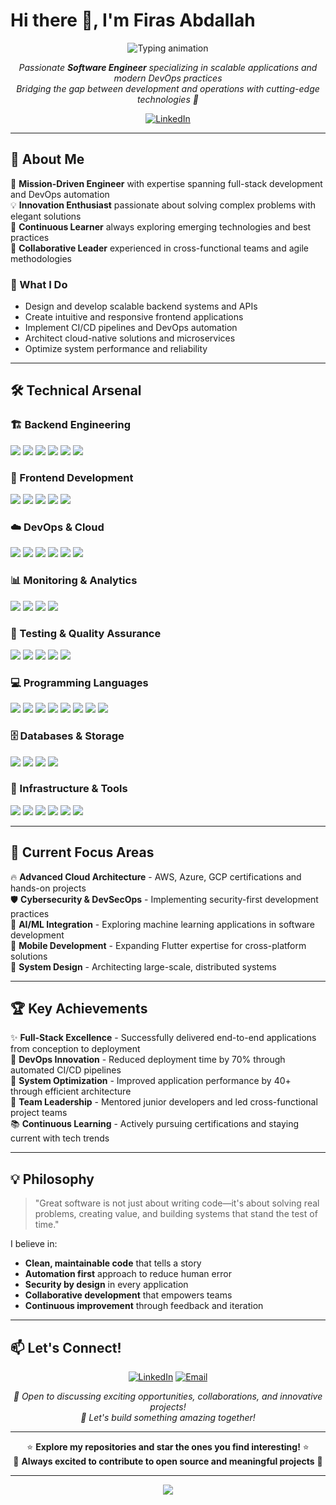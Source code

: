# Hi there 👋, I'm Firas Abdallah

<div align="center">
  <img src="https://readme-typing-svg.demolab.com?font=Fira+Code&size=22&pause=1000&color=F73B00&center=true&vCenter=true&width=600&lines=Software+Engineer+%7C+Full-Stack+Developer;DevOps+Engineer+%7C+Cloud+Architect;Problem+Solver+%7C+Innovation+Driver;Let's+build+the+future+together!" alt="Typing animation"/>
</div>

<p align="center">
  <em>Passionate <strong>Software Engineer</strong> specializing in scalable applications and modern DevOps practices</em><br>
  <em>Bridging the gap between development and operations with cutting-edge technologies 🚀</em>
</p>

<div align="center">
  
  [![LinkedIn](https://img.shields.io/badge/LinkedIn-%230077B5.svg?&style=for-the-badge&logo=linkedin&logoColor=white)](https://www.linkedin.com/in/firas--abdallah/)
  
</div>

---

## 🚀 About Me

🎯 **Mission-Driven Engineer** with expertise spanning full-stack development and DevOps automation  
💡 **Innovation Enthusiast** passionate about solving complex problems with elegant solutions  
🌱 **Continuous Learner** always exploring emerging technologies and best practices  
🤝 **Collaborative Leader** experienced in cross-functional teams and agile methodologies  

### 🎯 What I Do
- Design and develop scalable backend systems and APIs
- Create intuitive and responsive frontend applications
- Implement CI/CD pipelines and DevOps automation
- Architect cloud-native solutions and microservices
- Optimize system performance and reliability

---

## 🛠️ Technical Arsenal

### 🏗️ Backend Engineering
<p align="left">
  <img src="https://img.shields.io/badge/Spring%20Boot-6DB33F?style=for-the-badge&logo=springboot&logoColor=white"/>
  <img src="https://img.shields.io/badge/.NET-512BD4?style=for-the-badge&logo=dotnet&logoColor=white"/>
  <img src="https://img.shields.io/badge/Symfony-000000?style=for-the-badge&logo=symfony&logoColor=white"/>
  <img src="https://img.shields.io/badge/JavaFX-007396?style=for-the-badge&logo=java&logoColor=white"/>
  <img src="https://img.shields.io/badge/REST%20APIs-FF6B35?style=for-the-badge&logo=api&logoColor=white"/>
  <img src="https://img.shields.io/badge/Microservices-1572B6?style=for-the-badge&logo=microservices&logoColor=white"/>
</p>

### 🎨 Frontend Development
<p align="left">
  <img src="https://img.shields.io/badge/Angular-DD0031?style=for-the-badge&logo=angular&logoColor=white"/>
  <img src="https://img.shields.io/badge/Flutter-02569B?style=for-the-badge&logo=flutter&logoColor=white"/>
  <img src="https://img.shields.io/badge/HTML5-E34F26?style=for-the-badge&logo=html5&logoColor=white"/>
  <img src="https://img.shields.io/badge/CSS3-1572B6?style=for-the-badge&logo=css3&logoColor=white"/>
  <img src="https://img.shields.io/badge/Responsive%20Design-FF69B4?style=for-the-badge&logo=responsive&logoColor=white"/>
</p>

### ☁️ DevOps & Cloud
<p align="left">
  <img src="https://img.shields.io/badge/Jenkins-D24939?style=for-the-badge&logo=jenkins&logoColor=white"/>
  <img src="https://img.shields.io/badge/Docker-2496ED?style=for-the-badge&logo=docker&logoColor=white"/>
  <img src="https://img.shields.io/badge/Kubernetes-326CE5?style=for-the-badge&logo=kubernetes&logoColor=white"/>
  <img src="https://img.shields.io/badge/GitLab%20CI-FC6D26?style=for-the-badge&logo=gitlab&logoColor=white"/>
  <img src="https://img.shields.io/badge/Terraform-623CE4?style=for-the-badge&logo=terraform&logoColor=white"/>
  <img src="https://img.shields.io/badge/Ansible-EE0000?style=for-the-badge&logo=ansible&logoColor=white"/>
</p>

### 📊 Monitoring & Analytics
<p align="left">
  <img src="https://img.shields.io/badge/Prometheus-E6522C?style=for-the-badge&logo=prometheus&logoColor=white"/>
  <img src="https://img.shields.io/badge/Grafana-F46800?style=for-the-badge&logo=grafana&logoColor=white"/>
  <img src="https://img.shields.io/badge/SonarQube-4E9BCD?style=for-the-badge&logo=sonarqube&logoColor=white"/>
  <img src="https://img.shields.io/badge/ELK%20Stack-005571?style=for-the-badge&logo=elastic&logoColor=white"/>
</p>

### 🧪 Testing & Quality Assurance
<p align="left">
  <img src="https://img.shields.io/badge/JUnit-25A162?style=for-the-badge&logo=junit5&logoColor=white"/>
  <img src="https://img.shields.io/badge/Mockito-FFAB00?style=for-the-badge&logo=mockito&logoColor=white"/>
  <img src="https://img.shields.io/badge/Selenium-43B02A?style=for-the-badge&logo=selenium&logoColor=white"/>
  <img src="https://img.shields.io/badge/Postman-FF6C37?style=for-the-badge&logo=postman&logoColor=white"/>
  <img src="https://img.shields.io/badge/Test%20Automation-4CAF50?style=for-the-badge&logo=automation&logoColor=white"/>
</p>

### 💻 Programming Languages
<p align="left">
  <img src="https://img.shields.io/badge/Java-007396?style=for-the-badge&logo=java&logoColor=white"/>
  <img src="https://img.shields.io/badge/C%23-239120?style=for-the-badge&logo=csharp&logoColor=white"/>
  <img src="https://img.shields.io/badge/Python-3776AB?style=for-the-badge&logo=python&logoColor=white"/>
  <img src="https://img.shields.io/badge/JavaScript-F7DF1E?style=for-the-badge&logo=javascript&logoColor=black"/>
  <img src="https://img.shields.io/badge/TypeScript-3178C6?style=for-the-badge&logo=typescript&logoColor=white"/>
  <img src="https://img.shields.io/badge/C-A8B9CC?style=for-the-badge&logo=c&logoColor=black"/>
  <img src="https://img.shields.io/badge/PHP-777BB4?style=for-the-badge&logo=php&logoColor=white"/>
  <img src="https://img.shields.io/badge/Bash-4EAA25?style=for-the-badge&logo=gnubash&logoColor=white"/>
</p>

### 🗄️ Databases & Storage
<p align="left">
  <img src="https://img.shields.io/badge/MySQL-4479A1?style=for-the-badge&logo=mysql&logoColor=white"/>
  <img src="https://img.shields.io/badge/PostgreSQL-336791?style=for-the-badge&logo=postgresql&logoColor=white"/>
  <img src="https://img.shields.io/badge/MongoDB-47A248?style=for-the-badge&logo=mongodb&logoColor=white"/>
  <img src="https://img.shields.io/badge/Redis-DC382D?style=for-the-badge&logo=redis&logoColor=white"/>
</p>

### 🔧 Infrastructure & Tools
<p align="left">
  <img src="https://img.shields.io/badge/Nginx-009639?style=for-the-badge&logo=nginx&logoColor=white"/>
  <img src="https://img.shields.io/badge/Apache-D22128?style=for-the-badge&logo=apache&logoColor=white"/>
  <img src="https://img.shields.io/badge/Linux-FCC624?style=for-the-badge&logo=linux&logoColor=black"/>
  <img src="https://img.shields.io/badge/Git-F05032?style=for-the-badge&logo=git&logoColor=white"/>
  <img src="https://img.shields.io/badge/Kali%20Linux-557C94?style=for-the-badge&logo=kalilinux&logoColor=white"/>
  <img src="https://img.shields.io/badge/pfSense-23324D?style=for-the-badge&logo=pfsense&logoColor=white"/>
</p>

---

## 🌱 Current Focus Areas

🔥 **Advanced Cloud Architecture** - AWS, Azure, GCP certifications and hands-on projects  
🛡️ **Cybersecurity & DevSecOps** - Implementing security-first development practices  
🤖 **AI/ML Integration** - Exploring machine learning applications in software development  
📱 **Mobile Development** - Expanding Flutter expertise for cross-platform solutions  
🎯 **System Design** - Architecting large-scale, distributed systems  

---



## 🏆 Key Achievements

✨ **Full-Stack Excellence** - Successfully delivered end-to-end applications from conception to deployment  
🚀 **DevOps Innovation** - Reduced deployment time by 70% through automated CI/CD pipelines  
🔧 **System Optimization** - Improved application performance by 40+ through efficient architecture  
👥 **Team Leadership** - Mentored junior developers and led cross-functional project teams  
📚 **Continuous Learning** - Actively pursuing certifications and staying current with tech trends  

---

## 💡 Philosophy

> "Great software is not just about writing code—it's about solving real problems, creating value, and building systems that stand the test of time."

I believe in:
- **Clean, maintainable code** that tells a story
- **Automation first** approach to reduce human error
- **Security by design** in every application
- **Collaborative development** that empowers teams
- **Continuous improvement** through feedback and iteration

---

## 📫 Let's Connect!

<div align="center">
  
  [![LinkedIn](https://img.shields.io/badge/LinkedIn-%230077B5.svg?&style=for-the-badge&logo=linkedin&logoColor=white)](https://www.linkedin.com/in/firas--abdallah/)
  [![Email](https://img.shields.io/badge/Email-D14836?style=for-the-badge&logo=gmail&logoColor=white)](mailto:abdallah.firas@outlook.fr)
  
</div>

<div align="center">
  <em>💬 Open to discussing exciting opportunities, collaborations, and innovative projects!</em><br>
  <em>🤝 Let's build something amazing together!</em>
</div>

---

<div align="center">
  
  ⭐️ **Explore my repositories and star the ones you find interesting!** ⭐️  
  🚀 **Always excited to contribute to open source and meaningful projects** 🚀
  
</div>

---

<div align="center">
  <img src="https://capsule-render.vercel.app/api?type=waving&color=gradient&height=100&section=footer"/>
</div>
